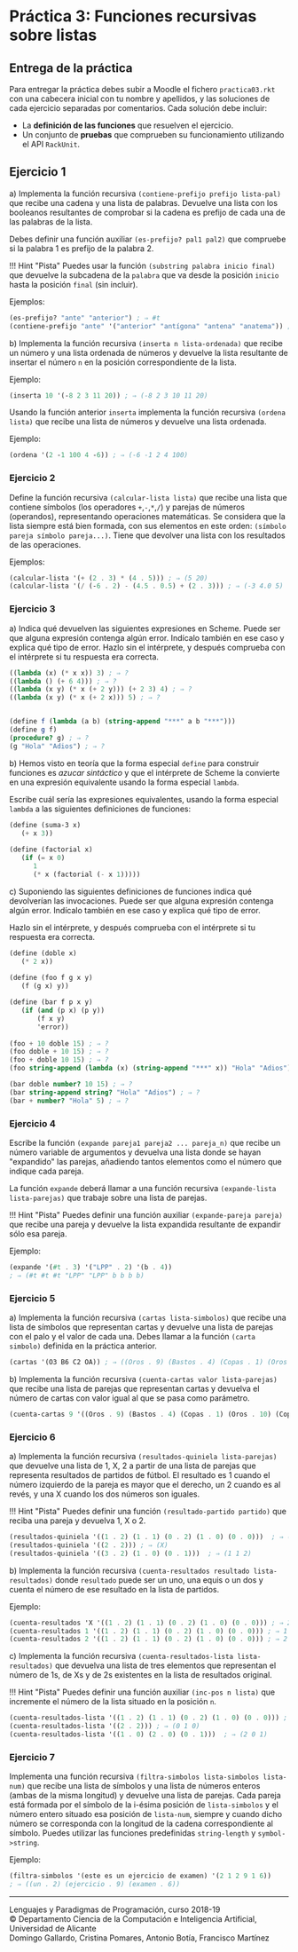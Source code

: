 
# Práctica 3: Funciones recursivas sobre listas

## Entrega de la práctica

Para entregar la práctica debes subir a Moodle el fichero
`practica03.rkt` con una cabecera inicial con tu nombre y apellidos, y
las soluciones de cada ejercicio separadas por comentarios. Cada
solución debe incluir:

- La **definición de las funciones** que resuelven el ejercicio.
- Un conjunto de **pruebas** que comprueben su funcionamiento
  utilizando el API `RackUnit`.

## Ejercicio 1

a) Implementa la función recursiva `(contiene-prefijo prefijo
lista-pal)` que recibe una cadena y una lista de palabras. Devuelve
una lista con los booleanos resultantes de comprobar si la cadena es
prefijo de cada una de las palabras de la lista.

Debes definir una función auxiliar `(es-prefijo? pal1 pal2)` que
compruebe si la palabra 1 es prefijo de la palabra 2.

!!! Hint "Pista"
    Puedes usar la función `(substring palabra inicio final)` que devuelve
    la subcadena de la `palabra` que va desde la posición `inicio` hasta
    la posición `final` (sin incluir).

Ejemplos:

```scheme
(es-prefijo? "ante" "anterior") ; ⇒ #t
(contiene-prefijo "ante" '("anterior" "antígona" "antena" "anatema")) ; ⇒ (#t #f #t #f)
```


b) Implementa la función recursiva `(inserta n lista-ordenada)` que recibe un
número y una lista ordenada de números y devuelve la lista resultante
de insertar el número `n` en la posición correspondiente de la lista.

Ejemplo:

```scheme
(inserta 10 '(-8 2 3 11 20)) ; ⇒ (-8 2 3 10 11 20)
```

Usando la función anterior `inserta` implementa la función recursiva
`(ordena lista)` que recibe una lista de números y devuelve una lista
ordenada.

Ejemplo:

```scheme
(ordena '(2 -1 100 4 -6)) ; ⇒ (-6 -1 2 4 100)
```


### Ejercicio 2 ###

Define la función recursiva `(calcular-lista lista)` que recibe una lista que
contiene símbolos (los operadores `+`,`-`,`*`,`/`) y parejas de números
(operandos), representando operaciones matemáticas. Se considera que
la lista siempre está bien formada, con sus elementos en este orden:
`(símbolo pareja símbolo pareja...)`. Tiene que devolver una lista con
los resultados de las operaciones.

Ejemplos:

```scheme
(calcular-lista '(+ (2 . 3) * (4 . 5))) ; ⇒ (5 20)
(calcular-lista '(/ (-6 . 2) - (4.5 . 0.5) + (2 . 3))) ; ⇒ (-3 4.0 5)
```


### Ejercicio 3 ###

a) Indica qué devuelven las siguientes expresiones en Scheme. Puede ser
que alguna expresión contenga algún error. Indícalo también en ese
caso y explica qué tipo de error. Hazlo sin el intérprete, y después
comprueba con el intérprete si tu respuesta era correcta.


```scheme
((lambda (x) (* x x)) 3) ; ⇒ ?
((lambda () (+ 6 4))) ; ⇒ ?
((lambda (x y) (* x (+ 2 y))) (+ 2 3) 4) ; ⇒ ?
((lambda (x y) (* x (+ 2 x))) 5) ; ⇒ ?


(define f (lambda (a b) (string-append "***" a b "***")))
(define g f)
(procedure? g) ; ⇒ ?
(g "Hola" "Adios") ; ⇒ ?
```

b) Hemos visto en teoría que la forma especial `define` para construir
funciones es _azucar sintáctico_ y que el intérprete de Scheme la
convierte en una expresión equivalente usando la forma especial
`lambda`.

Escribe cuál sería las expresiones equivalentes, usando la forma
especial `lambda` a las siguientes definiciones de funciones:

```scheme
(define (suma-3 x)
   (+ x 3))
    
(define (factorial x)
   (if (= x 0)
      1
      (* x (factorial (- x 1)))))
```


c) Suponiendo las siguientes definiciones de funciones indica qué
devolverían las invocaciones. Puede ser que alguna expresión contenga
algún error. Indícalo también en ese caso y explica qué tipo de error.

Hazlo sin el intérprete, y después comprueba con el intérprete si tu
respuesta era correcta.


```scheme
(define (doble x)
   (* 2 x))
   
(define (foo f g x y)
   (f (g x) y))

(define (bar f p x y)
   (if (and (p x) (p y))
       (f x y)
       'error))
       
(foo + 10 doble 15) ; ⇒ ?
(foo doble + 10 15) ; ⇒ ?
(foo + doble 10 15) ; ⇒ ?
(foo string-append (lambda (x) (string-append "***" x)) "Hola" "Adios") ; ⇒ ?

(bar doble number? 10 15) ; ⇒ ?
(bar string-append string? "Hola" "Adios") ; ⇒ ?
(bar + number? "Hola" 5) ; ⇒ ?
```


### Ejercicio 4 ###

Escribe la función `(expande pareja1 pareja2 ... pareja_n)` que recibe
un número variable de argumentos y devuelva una lista donde se hayan
"expandido" las parejas, añadiendo tantos elementos como el número que
indique cada pareja. 

La función `expande` deberá llamar a una función recursiva
`(expande-lista lista-parejas)` que trabaje sobre una lista de parejas.

!!! Hint "Pista"
    Puedes definir una función auxiliar `(expande-pareja pareja)` que
    recibe una pareja y devuelve la lista expandida resultante de expandir
    sólo esa pareja.

Ejemplo:

```scheme
(expande '(#t . 3) '("LPP" . 2) '(b . 4)) 
; ⇒ (#t #t #t "LPP" "LPP" b b b b)
```

### Ejercicio 5 ###

a) Implementa la función recursiva `(cartas lista-simbolos)` que
recibe una lista de símbolos que representan cartas y devuelve una
lista de parejas con el palo y el valor de cada una. Debes llamar a la
función `(carta simbolo)` definida en la práctica anterior.

```scheme
(cartas '(O3 B6 C2 OA)) ; ⇒ ((Oros . 9) (Bastos . 4) (Copas . 1) (Oros . 10))
```

b) Implementa la función recursiva `(cuenta-cartas valor
lista-parejas)` que recibe una lista de parejas que representan cartas
y devuelva el número de cartas con valor igual al que se pasa como
parámetro.

```scheme
(cuenta-cartas 9 '((Oros . 9) (Bastos . 4) (Copas . 1) (Oros . 10) (Copas . 9))) ; ⇒ 2
```


### Ejercicio 6 ###

a) Implementa la función recursiva `(resultados‐quiniela lista‐parejas)`
que devuelve una lista de 1, X, 2 a partir de una lista de parejas que
representa resultados de partidos de fútbol. El resultado es 1 cuando
el número izquierdo de la pareja es mayor que el derecho, un 2 cuando
es al revés, y una X cuando los dos números son iguales.

!!! Hint "Pista"
    Puedes definir una función `(resultado-partido partido)`
    que reciba una pareja y devuelva 1, X o 2.

```scheme
(resultados-quiniela '((1 . 2) (1 . 1) (0 . 2) (1 . 0) (0 . 0)))  ; ⇒ (2 X 2 1 X)
(resultados-quiniela '((2 . 2))) ; ⇒ (X)
(resultados-quiniela '((3 . 2) (1 . 0) (0 . 1)))  ; ⇒ (1 1 2)
```

b) Implementa la función recursiva `(cuenta-resultados resultado lista-resultados)`
donde `resultado` puede ser un uno, una equis o un dos y cuenta el
número de ese resultado en la lista de partidos.

Ejemplo:

```scheme
(cuenta-resultados 'X '((1 . 2) (1 . 1) (0 . 2) (1 . 0) (0 . 0))) ; ⇒ 2
(cuenta-resultados 1 '((1 . 2) (1 . 1) (0 . 2) (1 . 0) (0 . 0))) ; ⇒ 1
(cuenta-resultados 2 '((1 . 2) (1 . 1) (0 . 2) (1 . 0) (0 . 0))) ; ⇒ 2
```

c) Implementa la función recursiva `(cuenta-resultados-lista
lista-resultados)` que devuelva una lista de tres elementos que
representan el número de 1s, de Xs y de 2s existentes en la lista de
resultados original.

!!! Hint "Pista"
    Puedes definir una función auxiliar `(inc-pos n lista)` que
    incremente el número de la lista situado en la posición `n`.

```scheme
(cuenta-resultados-lista '((1 . 2) (1 . 1) (0 . 2) (1 . 0) (0 . 0))) ; ⇒ (1 2 2)
(cuenta-resultados-lista '((2 . 2))) ; ⇒ (0 1 0)
(cuenta-resultados-lista '((1 . 0) (2 . 0) (0 . 1)))  ; ⇒ (2 0 1)
```


### Ejercicio 7 ###

Implementa una función recursiva `(filtra-simbolos lista-simbolos
lista-num)` que recibe una lista de símbolos y una lista de números
enteros (ambas de la misma longitud) y devuelve una lista de
parejas. Cada pareja está formada por el símbolo de la i-ésima
posición de `lista-simbolos` y el número entero situado esa posición
de `lista-num`, siempre y cuando dicho número se corresponda con la
longitud de la cadena correspondiente al símbolo. Puedes utilizar las
funciones predefinidas `string-length` y `symbol->string`.

Ejemplo:

```scheme
(filtra-simbolos '(este es un ejercicio de examen) '(2 1 2 9 1 6))
; ⇒ ((un . 2) (ejercicio . 9) (examen . 6))
```



----

Lenguajes y Paradigmas de Programación, curso 2018-19  
© Departamento Ciencia de la Computación e Inteligencia Artificial, Universidad de Alicante  
Domingo Gallardo, Cristina Pomares, Antonio Botía, Francisco Martínez
